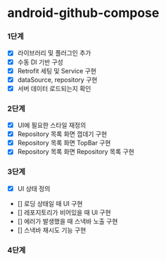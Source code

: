 # android-github-compose

### 1단계
- [x] 라이브러리 및 플러그인 추가
- [x] 수동 DI 기반 구성
- [x] Retrofit 세팅 및 Service 구현
- [x] dataSource, repository 구현
- [x] 서버 데이터 로드되는지 확인

### 2단계
- [x] UI에 필요한 스타일 재정의
- [x] Repository 목록 화면 껍데기 구현
- [x] Repository 목록 화면 TopBar 구현
- [x] Repository 목록 화면 Repository 목록 구현

### 3단계
- [x] UI 상태 정의
- [] 로딩 상태일 때 UI 구현
- [] 레포지토리가 비어있을 때 UI 구현
- [] 에러가 발생했을 때 스낵바 노출 구현
- [] 스낵바 재시도 기능 구현

### 4단계